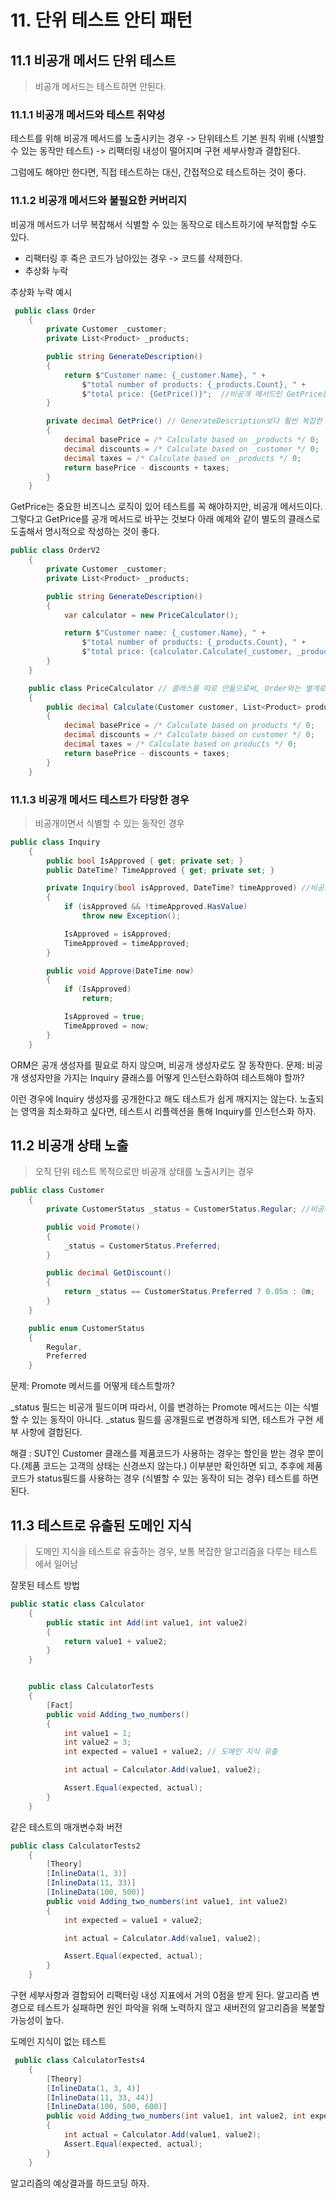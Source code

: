 # 11. 단위 테스트 안티 패턴

## 11.1 비공개 메서드 단위 테스트

> 비공개 메서드는 테스트하면 안된다.

### 11.1.1 비공개 메서드와 테스트 취약성

테스트를 위해 비공개 메서드를 노출시키는 경우 -> 단위테스트 기본 원칙 위배 (식별할 수 있는 동작만 테스트) -> 리팩터링 내성이 떨어지며 구현 세부사항과 결합된다.

그럼에도 해야만 한다면, 직접 테스트하는 대신, 간접적으로 테스트하는 것이 좋다.

### 11.1.2 비공개 메서드와 불필요한 커버리지

비공개 메서드가 너무 복잡해서 식별할 수 있는 동작으로 테스트하기에 부적합할 수도 있다.

- 리팩터링 후 죽은 코드가 남아있는 경우 -> 코드를 삭제한다.
- 추상화 누락

추상화 누락 예시

```C#
 public class Order
    {
        private Customer _customer;
        private List<Product> _products;

        public string GenerateDescription()
        {
            return $"Customer name: {_customer.Name}, " +
                $"total number of products: {_products.Count}, " +
                $"total price: {GetPrice()}";  //비공개 메서드인 GetPrice를 사용 중
        }

        private decimal GetPrice() // GenerateDescription보다 훨씬 복잡한 로직이 존재한다.
        {
            decimal basePrice = /* Calculate based on _products */ 0;
            decimal discounts = /* Calculate based on _customer */ 0;
            decimal taxes = /* Calculate based on _products */ 0;
            return basePrice - discounts + taxes;
        }
    }
```

GetPrice는 중요한 비즈니스 로직이 있어 테스트를 꼭 해야하지만, 비공개 메서드이다.  
그렇다고 GetPrice를 공개 메서드로 바꾸는 것보다 아래 예제와 같이 별도의 클래스로 도출해서 명시적으로 작성하는 것이 좋다.

```C#
public class OrderV2
    {
        private Customer _customer;
        private List<Product> _products;

        public string GenerateDescription()
        {
            var calculator = new PriceCalculator();

            return $"Customer name: {_customer.Name}, " +
                $"total number of products: {_products.Count}, " +
                $"total price: {calculator.Calculate(_customer, _products)}";
        }
    }

    public class PriceCalculator // 클래스를 따로 만듦으로써, Order와는 별개로 테스트할 수 있다.
    {
        public decimal Calculate(Customer customer, List<Product> products)
        {
            decimal basePrice = /* Calculate based on products */ 0;
            decimal discounts = /* Calculate based on customer */ 0;
            decimal taxes = /* Calculate based on products */ 0;
            return basePrice - discounts + taxes;
        }
    }
```

### 11.1.3 비공개 메서드 테스트가 타당한 경우

> 비공개이면서 식별할 수 있는 동작인 경우

```C#
public class Inquiry
    {
        public bool IsApproved { get; private set; }
        public DateTime? TimeApproved { get; private set; }

        private Inquiry(bool isApproved, DateTime? timeApproved) //비공개 생성자
        {
            if (isApproved && !timeApproved.HasValue)
                throw new Exception();

            IsApproved = isApproved;
            TimeApproved = timeApproved;
        }

        public void Approve(DateTime now)
        {
            if (IsApproved)
                return;

            IsApproved = true;
            TimeApproved = now;
        }
    }
```

ORM은 공개 생성자를 필요로 하지 않으며, 비공개 생성자로도 잘 동작한다.
문제: 비공개 생성자만을 가지는 Inquiry 클래스를 어떻게 인스턴스화하여 테스트해야 할까?

이런 경우에 Inquiry 생성자를 공개한다고 해도 테스트가 쉽게 깨지지는 않는다.
노출되는 영역을 최소화하고 싶다면, 테스트시 리플렉션을 통해 Inquiry를 인스턴스화 하자.

## 11.2 비공개 상태 노출

> 오직 단위 테스트 목적으로만 비공개 상태를 노출시키는 경우

```C#
public class Customer
    {
        private CustomerStatus _status = CustomerStatus.Regular; //비공개 상태

        public void Promote()
        {
            _status = CustomerStatus.Preferred;
        }

        public decimal GetDiscount()
        {
            return _status == CustomerStatus.Preferred ? 0.05m : 0m;
        }
    }

    public enum CustomerStatus
    {
        Regular,
        Preferred
    }
```

문제: Promote 메서드를 어떻게 테스트할까?

\_status 필드는 비공개 필드이며 따라서, 이를 변경하는 Promote 메서드는 이는 식별할 수 있는 동작이 아니다.
\_status 필드를 공개필드로 변경하게 되면, 테스트가 구현 세부 사항에 결합된다.

해결 : SUT인 Customer 클래스를 제품코드가 사용하는 경우는 할인을 받는 경우 뿐이다.(제품 코드는 고객의 상태는 신경쓰지 않는다.)
이부분만 확인하면 되고, 추후에 제품코드가 status필드를 사용하는 경우 (식별할 수 있는 동작이 되는 경우) 테스트를 하면 된다.

## 11.3 테스트로 유출된 도메인 지식

> 도메인 지식을 테스트로 유출하는 경우, 보통 복잡한 알고리즘을 다루는 테스트에서 일어남

잘못된 테스트 방법

```C#
public static class Calculator
    {
        public static int Add(int value1, int value2)
        {
            return value1 + value2;
        }
    }


    public class CalculatorTests
    {
        [Fact]
        public void Adding_two_numbers()
        {
            int value1 = 1;
            int value2 = 3;
            int expected = value1 + value2; // 도메인 지식 유출

            int actual = Calculator.Add(value1, value2);

            Assert.Equal(expected, actual);
        }
    }
```

같은 테스트의 매개변수화 버전

```C#
public class CalculatorTests2
    {
        [Theory]
        [InlineData(1, 3)]
        [InlineData(11, 33)]
        [InlineData(100, 500)]
        public void Adding_two_numbers(int value1, int value2)
        {
            int expected = value1 + value2;

            int actual = Calculator.Add(value1, value2);

            Assert.Equal(expected, actual);
        }
    }

```

구현 세부사항과 결합되어 리팩터링 내성 지표에서 거의 0점을 받게 된다.
알고리즘 변경으로 테스트가 실패하면 원인 파악을 위해 노력하지 않고 새버전의 알고리즘을 복붙할 가능성이 높다.

도메인 지식이 없는 테스트

```C#
 public class CalculatorTests4
    {
        [Theory]
        [InlineData(1, 3, 4)]
        [InlineData(11, 33, 44)]
        [InlineData(100, 500, 600)]
        public void Adding_two_numbers(int value1, int value2, int expected)
        {
            int actual = Calculator.Add(value1, value2);
            Assert.Equal(expected, actual);
        }
    }
```

알고리즘의 예상결과를 하드코딩 하자.
